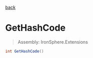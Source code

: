﻿

[back](/IronSphere.Extensions/types/ShortExtension)

# GetHashCode

> Assembly: IronSphere.Extensions

```csharp
int GetHashCode()
```



 
